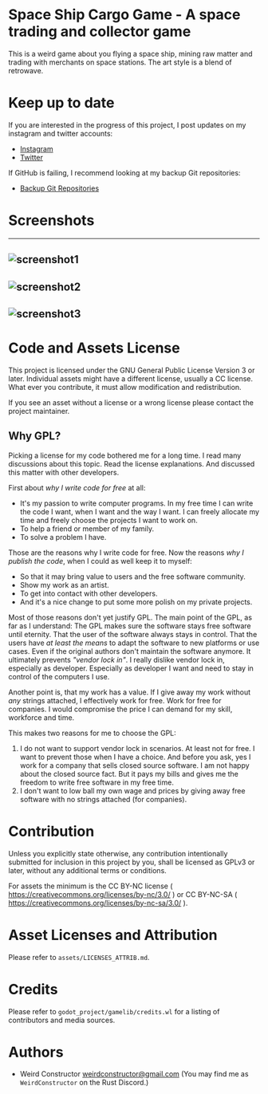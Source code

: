 Space Ship Cargo Game - A space trading and collector game
==========================================================

This is a weird game about you flying a space ship, mining raw matter and
trading with merchants on space stations. The art style is a blend of
retrowave.

# Keep up to date

If you are interested in the progress of this project, I post updates on
my instagram and twitter accounts:

- [Instagram](https://www.instagram.com/weirdconstructor/)
- [Twitter](https://twitter.com/WeirdConstruct1)

If GitHub is failing, I recommend looking at my backup Git repositories:

- [Backup Git Repositories](https://m8geil.de:3000/WeirdConstructor)

# Screenshots

---
![screenshot1](https://m8geil.de/data/push/136_97_image.png)
---
![screenshot2](https://m8geil.de/data/push/136_142_image.png)
---
![screenshot3](https://m8geil.de/data/push/274_152_image.png)
---

# Code and Assets License

This project is licensed under the GNU General Public License Version 3 or
later. Individual assets might have a different license, usually a CC license.
What ever you contribute, it must allow modification and redistribution.

If you see an asset without a license or a wrong license please contact the
project maintainer.

## Why GPL?

Picking a license for my code bothered me for a long time. I read many
discussions about this topic. Read the license explanations. And discussed
this matter with other developers.

First about _why I write code for free_ at all:

- It's my passion to write computer programs. In my free time I can
write the code I want, when I want and the way I want. I can freely
allocate my time and freely choose the projects I want to work on.
- To help a friend or member of my family.
- To solve a problem I have.

Those are the reasons why I write code for free. Now the reasons
_why I publish the code_, when I could as well keep it to myself:

- So that it may bring value to users and the free software community.
- Show my work as an artist.
- To get into contact with other developers.
- And it's a nice change to put some more polish on my private projects.

Most of those reasons don't yet justify GPL. The main point of the GPL, as far
as I understand: The GPL makes sure the software stays free software until
eternity. That the user of the software always stays in control. That the users
have _at least the means_ to adapt the software to new platforms or use cases.
Even if the original authors don't maintain the software anymore.
It ultimately prevents _"vendor lock in"_. I really dislike vendor lock in,
especially as developer. Especially as developer I want and need to stay
in control of the computers I use.

Another point is, that my work has a value. If I give away my work without
_any_ strings attached, I effectively work for free. Work for free for
companies. I would compromise the price I can demand for my skill, workforce
and time.

This makes two reasons for me to choose the GPL:

1. I do not want to support vendor lock in scenarios. At least not for free.
   I want to prevent those when I have a choice.
   And before you ask, yes I work for a company that sells closed source
   software. I am not happy about the closed source fact.
   But it pays my bills and gives me the freedom to write free software
   in my free time.
2. I don't want to low ball my own wage and prices by giving away free software
   with no strings attached (for companies).

# Contribution

Unless you explicitly state otherwise, any contribution intentionally submitted
for inclusion in this project by you, shall be licensed as GPLv3 or later,
without any additional terms or conditions.

For assets the minimum is the CC BY-NC license
( https://creativecommons.org/licenses/by-nc/3.0/ )
or CC BY-NC-SA ( https://creativecommons.org/licenses/by-nc-sa/3.0/ ).

# Asset Licenses and Attribution

Please refer to `assets/LICENSES_ATTRIB.md`.

# Credits

Please refer to `godot_project/gamelib/credits.wl` for a listing
of contributors and media sources.

# Authors

* Weird Constructor <weirdconstructor@gmail.com>
  (You may find me as `WeirdConstructor` on the Rust Discord.)
